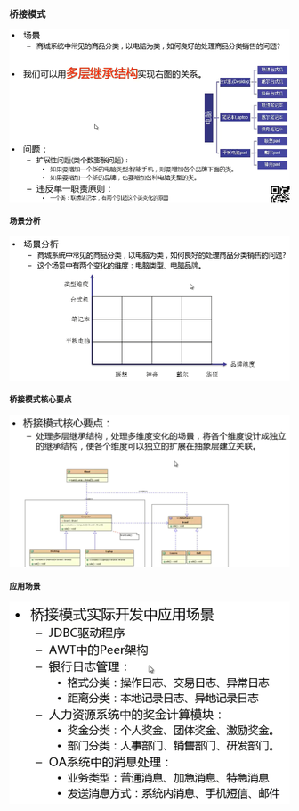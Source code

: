 ### 桥接模式

![桥接模式](桥接模式.png)

#### 场景分析

![场景分析](场景分析.png)

####  桥接模式核心要点

![桥接模式核心要点](桥接模式核心要点.png)

#### 应用场景

![应用场景](应用场景.png)